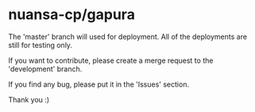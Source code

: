 # nuansa-cp/gapura

The 'master' branch will used for deployment.
All of the deployments are still for testing only.

If you want to contribute, please create a merge request to the 'development' branch.

If you find any bug, please put it in the 'Issues' section.

Thank you :)

